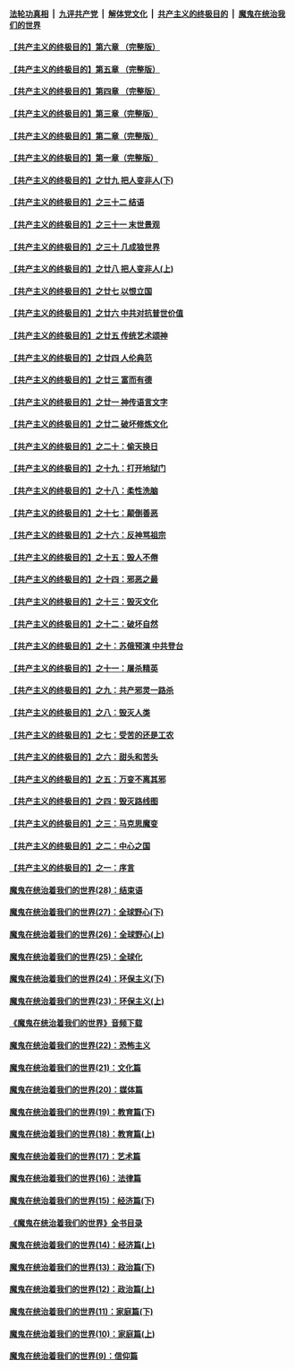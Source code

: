 ####  [法轮功真相](../../../../basic/blob/master/README.md?t=09281300) &nbsp;|&nbsp; [九评共产党](../../../../9ping.md/blob/master/README.md?t=09281300) &nbsp;|&nbsp; [解体党文化](../../../../jtdwh.md/blob/master/README.md?t=09281300)  &nbsp;|&nbsp; [共产主义的终极目的](../../../../gczydzjmd.md/blob/master/README.md?t=09281300) &nbsp;|&nbsp; [魔鬼在统治我们的世界](../../../../mgztzwmdsj.md/blob/master/README.md?t=09281300) 

#### [【共产主义的终极目的】第六章 （完整版）](../pages/nsc422/n11428913.md?t=09281300) 

#### [【共产主义的终极目的】第五章 （完整版）](../pages/nsc422/n11428912.md?t=09281300) 

#### [【共产主义的终极目的】第四章 （完整版）](../pages/nsc422/n11428907.md?t=09281300) 

#### [【共产主义的终极目的】第三章（完整版）](../pages/nsc422/n11428848.md?t=09281300) 

#### [【共产主义的终极目的】第二章（完整版）](../pages/nsc422/n11428831.md?t=09281300) 

#### [【共产主义的终极目的】第一章（完整版）](../pages/nsc422/n11417651.md?t=09281300) 

#### [【共产主义的终极目的】之廿九 把人变非人(下)](../pages/nsc422/n11344140.md?t=09281300) 

#### [【共产主义的终极目的】之三十二 结语](../pages/nsc422/n11360535.md?t=09281300) 

#### [【共产主义的终极目的】之三十一 末世景观](../pages/nsc422/n11351129.md?t=09281300) 

#### [【共产主义的终极目的】之三十 几成狼世界](../pages/nsc422/n11348280.md?t=09281300) 

#### [【共产主义的终极目的】之廿八 把人变非人(上)](../pages/nsc422/n11340492.md?t=09281300) 

#### [【共产主义的终极目的】之廿七 以恨立国](../pages/nsc422/n11336944.md?t=09281300) 

#### [【共产主义的终极目的】之廿六 中共对抗普世价值](../pages/nsc422/n11324785.md?t=09281300) 

#### [【共产主义的终极目的】之廿五 传统艺术颂神](../pages/nsc422/n11296396.md?t=09281300) 

#### [【共产主义的终极目的】之廿四 人伦典范](../pages/nsc422/n11296397.md?t=09281300) 

#### [【共产主义的终极目的】之廿三 富而有德](../pages/nsc422/n11283598.md?t=09281300) 

#### [【共产主义的终极目的】之廿一 神传语言文字](../pages/nsc422/n11263265.md?t=09281300) 

#### [【共产主义的终极目的】之廿二 破坏修炼文化](../pages/nsc422/n11245728.md?t=09281300) 

#### [【共产主义的终极目的】之二十：偷天换日](../pages/nsc422/n11238846.md?t=09281300) 

#### [【共产主义的终极目的】之十九：打开地狱门](../pages/nsc422/n11206376.md?t=09281300) 

#### [【共产主义的终极目的】之十八：柔性洗脑](../pages/nsc422/n11199994.md?t=09281300) 

#### [【共产主义的终极目的】之十七：颠倒善恶](../pages/nsc422/n11179782.md?t=09281300) 

#### [【共产主义的终极目的】之十六：反神骂祖宗](../pages/nsc422/n11166798.md?t=09281300) 

#### [【共产主义的终极目的】之十五：毁人不倦](../pages/nsc422/n11166792.md?t=09281300) 

#### [【共产主义的终极目的】之十四：邪恶之最](../pages/nsc422/n11150249.md?t=09281300) 

#### [【共产主义的终极目的】之十三：毁灭文化](../pages/nsc422/n11135227.md?t=09281300) 

#### [【共产主义的终极目的】之十二：破坏自然](../pages/nsc422/n11135214.md?t=09281300) 

#### [【共产主义的终极目的】之十：苏俄预演 中共登台](../pages/nsc422/n11118424.md?t=09281300) 

#### [【共产主义的终极目的】之十一：屠杀精英](../pages/nsc422/n11118442.md?t=09281300) 

#### [【共产主义的终极目的】之九：共产邪灵一路杀](../pages/nsc422/n11114139.md?t=09281300) 

#### [【共产主义的终极目的】之八：毁灭人类](../pages/nsc422/n11108503.md?t=09281300) 

#### [【共产主义的终极目的】之七：受苦的还是工农](../pages/nsc422/n11101809.md?t=09281300) 

#### [【共产主义的终极目的】之六：甜头和苦头](../pages/nsc422/n11096971.md?t=09281300) 

#### [【共产主义的终极目的】之五：万变不离其邪](../pages/nsc422/n11091285.md?t=09281300) 

#### [【共产主义的终极目的】之四：毁灭路线图](../pages/nsc422/n11086284.md?t=09281300) 

#### [【共产主义的终极目的】之三：马克思魔变](../pages/nsc422/n11061941.md?t=09281300) 

#### [【共产主义的终极目的】之二：中心之国](../pages/nsc422/n11047728.md?t=09281300) 

#### [【共产主义的终极目的】之一：序言](../pages/nsc422/n11086077.md?t=09281300) 

#### [魔鬼在统治着我们的世界(28)：结束语](../pages/nsc422/n10936246.md?t=09281300) 

#### [魔鬼在统治着我们的世界(27)：全球野心(下)](../pages/nsc422/n10928319.md?t=09281300) 

#### [魔鬼在统治着我们的世界(26)：全球野心(上)](../pages/nsc422/n10900318.md?t=09281300) 

#### [魔鬼在统治着我们的世界(25)：全球化](../pages/nsc422/n10788205.md?t=09281300) 

#### [魔鬼在统治着我们的世界(24)：环保主义(下)](../pages/nsc422/n10695307.md?t=09281300) 

#### [魔鬼在统治着我们的世界(23)：环保主义(上)](../pages/nsc422/n10688613.md?t=09281300) 

#### [《魔鬼在统治着我们的世界》音频下载](../pages/nsc422/n10635553.md?t=09281300) 

#### [魔鬼在统治着我们的世界(22)：恐怖主义](../pages/nsc422/n10614727.md?t=09281300) 

#### [魔鬼在统治着我们的世界(21)：文化篇](../pages/nsc422/n10597706.md?t=09281300) 

#### [魔鬼在统治着我们的世界(20)：媒体篇](../pages/nsc422/n10586579.md?t=09281300) 

#### [魔鬼在统治着我们的世界(19)：教育篇(下)](../pages/nsc422/n10564808.md?t=09281300) 

#### [魔鬼在统治着我们的世界(18)：教育篇(上)](../pages/nsc422/n10526970.md?t=09281300) 

#### [魔鬼在统治着我们的世界(17)：艺术篇](../pages/nsc422/n10499093.md?t=09281300) 

#### [魔鬼在统治着我们的世界(16)：法律篇](../pages/nsc422/n10485969.md?t=09281300) 

#### [魔鬼在统治着我们的世界(15)：经济篇(下)](../pages/nsc422/n10469975.md?t=09281300) 

#### [《魔鬼在统治着我们的世界》全书目录](../pages/nsc422/n10464261.md?t=09281300) 

#### [魔鬼在统治着我们的世界(14)：经济篇(上)](../pages/nsc422/n10457370.md?t=09281300) 

#### [魔鬼在统治着我们的世界(13)：政治篇(下)](../pages/nsc422/n10448270.md?t=09281300) 

#### [魔鬼在统治着我们的世界(12)：政治篇(上)](../pages/nsc422/n10444576.md?t=09281300) 

#### [魔鬼在统治着我们的世界(11)：家庭篇(下)](../pages/nsc422/n10440961.md?t=09281300) 

#### [魔鬼在统治着我们的世界(10)：家庭篇(上)](../pages/nsc422/n10435448.md?t=09281300) 

#### [魔鬼在统治着我们的世界(9)：信仰篇](../pages/nsc422/n10432159.md?t=09281300) 

